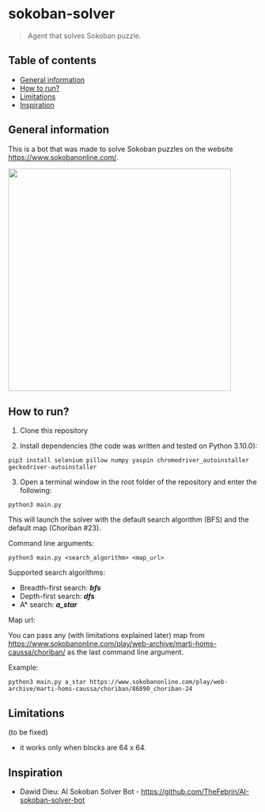 # sokoban-solver

> Agent that solves Sokoban puzzle.

## Table of contents

- [General information](#general-information)
- [How to run?](#how-to-run)
- [Limitations](#limitations)
- [Inspiration](#inspiration)

## General information

This is a bot that was made to solve Sokoban puzzles on the website https://www.sokobanonline.com/.

<img width="450" src="https://i.imgur.com/G1hK0SL.gif">

## How to run?

1. Clone this repository

2. Install dependencies (the code was written and tested on Python 3.10.0):

```
pip3 install selenium pillow numpy yaspin chromedriver_autoinstaller geckodriver-autoinstaller
```

3. Open a terminal window in the root folder of the repository and enter the following:

```
python3 main.py
```

This will launch the solver with the default search algorithm (BFS) and the default map (Choriban #23).

Command line arguments:

```
python3 main.py <search_algorithm> <map_url>
```

Supported search algorithms:

- Breadth-first search: ***bfs***
- Depth-first search: ***dfs***
- A\* search: ***a_star***

Map url:

You can pass any (with limitations explained later) map from https://www.sokobanonline.com/play/web-archive/marti-homs-caussa/choriban/ as the last command line argument.

Example:

```
python3 main.py a_star https://www.sokobanonline.com/play/web-archive/marti-homs-caussa/choriban/86890_choriban-24
```

## Limitations

(to be fixed)

- it works only when blocks are 64 x 64.

## Inspiration

- Dawid Dieu: AI Sokoban Solver Bot - https://github.com/TheFebrin/AI-sokoban-solver-bot
